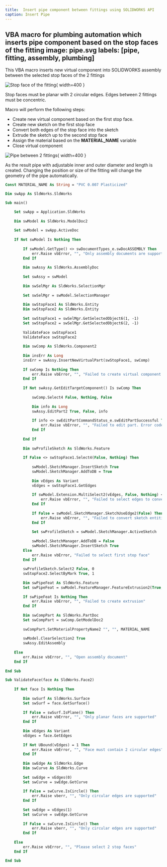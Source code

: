 ```yaml
---
title:  Insert pipe component between fittings using SOLIDWORKS API
caption: Insert Pipe
---
```

 VBA macro for plumbing automation which inserts pipe component based on the stop faces of the fitting
image: pipe.svg
labels: [pipe, fitting, assembly, plumbing]
---
This VBA macro inserts new virtual component into SOLIDWORKS assembly between the selected stop faces of the 2 fittings

![Stop face of the fitting](fitting-stop-face.png){ width=400 }

Stop faces must be planar with 2 circular edges. Edges between 2 fittings must be concentric.

Macro will perform the following steps:

* Create new virtual component based on the first stop face.
* Create new sketch on the first stop face
* Convert both edges of the stop face into the sketch
* Extrude the sketch up to the second stop face
* Assign the material based on the **MATERIAL_NAME** variable
* Close virtual component

![Pipe between 2 fittings](pipe-fittings.png){ width=400 }

As the result pipe with adjustable inner and outer diameter and length is created. Changing the position or size of the fitting will change the geometry of the pipe automatically.

~~~ vb
Const MATERIAL_NAME As String = "PVC 0.007 Plasticized"

Dim swApp As SldWorks.SldWorks

Sub main()

    Set swApp = Application.SldWorks
    
    Dim swModel As SldWorks.ModelDoc2
    
    Set swModel = swApp.ActiveDoc
    
    If Not swModel Is Nothing Then
    
        If swModel.GetType() <> swDocumentTypes_e.swDocASSEMBLY Then
            err.Raise vbError, "", "Only assembly documents are supported"
        End If
        
        Dim swAssy As SldWorks.AssemblyDoc
        
        Set swAssy = swModel
        
        Dim swSelMgr As SldWorks.SelectionMgr
        
        Set swSelMgr = swModel.SelectionManager
        
        Dim swStopFace1 As SldWorks.Entity
        Dim swStopFace2 As SldWorks.Entity
        
        Set swStopFace1 = swSelMgr.GetSelectedObject6(1, -1)
        Set swStopFace2 = swSelMgr.GetSelectedObject6(2, -1)
    
        ValidateFace swStopFace1
        ValidateFace swStopFace2
        
        Dim swComp As SldWorks.Component2
        
        Dim insErr As Long
        insErr = swAssy.InsertNewVirtualPart(swStopFace1, swComp)
        
        If swComp Is Nothing Then
            err.Raise vbError, "", "Failed to create virtual component. Error code: " & insErr
        End If
        
        If Not swAssy.GetEditTargetComponent() Is swComp Then
            
            swComp.Select4 False, Nothing, False
            
            Dim info As Long
            swAssy.EditPart2 True, False, info
            
            If info <> swEditPartCommandStatus_e.swEditPartSuccessful Then
                err.Raise vbError, "", "Failed to edit part. Error code: " & info
            End If
            
        End If
        
        Dim swProfileSketch As SldWorks.Feature
        
        If False <> swStopFace1.Select4(False, Nothing) Then
            
            swModel.SketchManager.InsertSketch True
            swModel.SketchManager.AddToDB = True
            
            Dim vEdges As Variant
            vEdges = swStopFace1.GetEdges
            
            If swModel.Extension.MultiSelect2(vEdges, False, Nothing) <> 2 Then
                err.Raise vbError, "", "Failed to select edges to convert"
            End If
            
            If False = swModel.SketchManager.SketchUseEdge2(False) Then
                err.Raise vbError, "", "Failed to convert sketch entitites"
            End If
            
            Set swProfileSketch = swModel.SketchManager.ActiveSketch
            
            swModel.SketchManager.AddToDB = False
            swModel.SketchManager.InsertSketch True
        Else
            err.Raise vbError, "Failed to select first stop face"
        End If
        
        swProfileSketch.Select2 False, 0
        swStopFace2.SelectByMark True, 1
        
        Dim swPipeFeat As SldWorks.Feature
        Set swPipeFeat = swModel.FeatureManager.FeatureExtrusion2(True, False, False, swEndConditions_e.swEndCondUpToSurface, 0, 0, 0, False, False, False, False, 0, 0, False, False, False, False, True, True, True, 0, 0, False)
        
        If swPipeFeat Is Nothing Then
            err.Raise vbError, "", "Failed to create extrusion"
        End If
        
        Dim swCompPart As SldWorks.PartDoc
        Set swCompPart = swComp.GetModelDoc2
        
        swCompPart.SetMaterialPropertyName2 "", "", MATERIAL_NAME
        
        swModel.ClearSelection2 True
        swAssy.EditAssembly
        
    Else
        err.Raise vbError, "", "Open assembly document"
    End If
    
End Sub

Sub ValidateFace(face As SldWorks.Face2)
    
    If Not face Is Nothing Then
        
        Dim swSurf As SldWorks.Surface
        Set swSurf = face.GetSurface()
        
        If False = swSurf.IsPlane() Then
            err.Raise vbError, "", "Only planar faces are supported"
        End If
        
        Dim vEdges As Variant
        vEdges = face.GetEdges
        
        If Not UBound(vEdges) = 1 Then
            err.Raise vbError, "", "Face must contain 2 circular edges"
        End If
        
        Dim swEdge As SldWorks.Edge
        Dim swCurve As SldWorks.Curve
        
        Set swEdge = vEdges(0)
        Set swCurve = swEdge.GetCurve
        
        If False = swCurve.IsCircle() Then
            err.Raise vberr, "", "Only circular edges are supported"
        End If
        
        Set swEdge = vEdges(1)
        Set swCurve = swEdge.GetCurve
        
        If False = swCurve.IsCircle() Then
            err.Raise vberr, "", "Only circular edges are supported"
        End If
        
    Else
        err.Raise vbError, "", "Please select 2 stop faces"
    End If

End Sub
~~~


